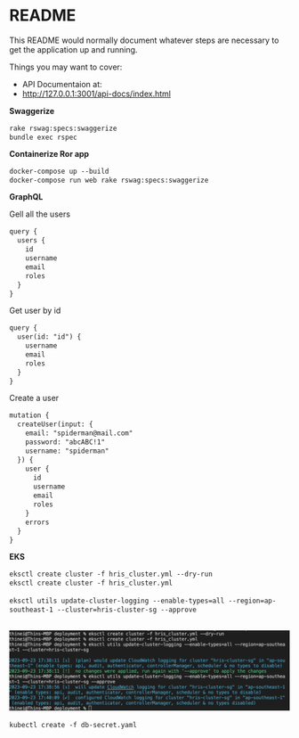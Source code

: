 # README

This README would normally document whatever steps are necessary to get the
application up and running.

Things you may want to cover:

- API Documentaion at:
- http://127.0.0.1:3001/api-docs/index.html

**Swaggerize**
```
rake rswag:specs:swaggerize
bundle exec rspec
```

**Containerize Ror app**
```
docker-compose up --build
docker-compose run web rake rswag:specs:swaggerize
```

**GraphQL**

Gell all the users
```
query {
  users {
    id
    username
    email
    roles
  }
}

```

Get user by id
```
query {
  user(id: "id") {
    username
    email
    roles
  }
}
```

Create a user
```
mutation {
  createUser(input: {
    email: "spiderman@mail.com"
    password: "abcABC!1"
    username: "spiderman"
  }) {
    user {
      id
      username
      email
      roles
    }
    errors
  }
}
```

**EKS**
```
eksctl create cluster -f hris_cluster.yml --dry-run
eksctl create cluster -f hris_cluster.yml

eksctl utils update-cluster-logging --enable-types=all --region=ap-southeast-1 --cluster=hris-cluster-sg --approve


```

![Alt text](<Screenshot 2023-09-23 at 5.41.20 PM.png>)

```
kubectl create -f db-secret.yaml
```